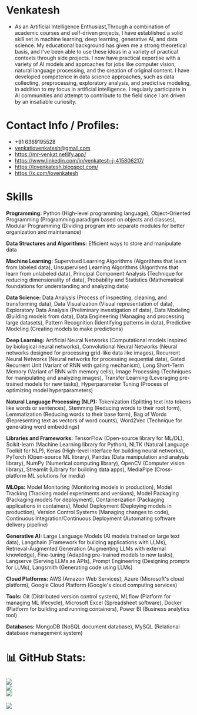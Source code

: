 # Venkatesh 
- As an Artificial Intelligence Enthusiast,Through a combination of academic courses and self-driven projects, I have established a solid skill set in machine learning, deep learning, generative AI, and data science. My educational background has given me a strong theoretical basis, and I've been able to use these ideas in a variety of practical contexts through side projects. I now have practical expertise with a variety of AI models and approaches for jobs like computer vision, natural language processing, and the creation of original content. I have developed competence in data science approaches, such as data collecting, preprocessing, exploratory analysis, and predictive modeling, in addition to my focus in artificial intelligence. I regularly participate in AI communities and attempt to contribute to the field since I am driven by an insatiable curiosity.



# Contact Info / Profiles:
- +91 6369195528
- venkatlovenkatesh@gmail.com
- https://mr-venkat.netlify.app/
- https://www.linkedin.com/in/venkatesh-j-415806217/
- https://lovenkatesh.blogspot.com/
- https://x.com/lovenkatesh

# Skills
**Programming:**
Python (High-level programming language), Object-Oriented Programming (Programming paradigm based on objects and classes), Modular Programming (Dividing program into separate modules for better organization and maintenance)

**Data Structures and Algorithms:** Efficient ways to store and manipulate data

**Machine Learning:**
Supervised Learning Algorithms (Algorithms that learn from labeled data), Unsupervised Learning Algorithms (Algorithms that learn from unlabeled data), Principal Component Analysis (Technique for reducing dimensionality of data), Probability and Statistics (Mathematical foundations for understanding and analyzing data)

**Data Science:**
Data Analysis (Process of inspecting, cleaning, and transforming data), Data Visualization (Visual representation of data), Exploratory Data Analysis (Preliminary investigation of data), Data Modeling (Building models from data), Data Engineering (Managing and processing large datasets), Pattern Recognition (Identifying patterns in data), Predictive Modeling (Creating models to make predictions)

**Deep Learning:**
Artificial Neural Networks (Computational models inspired by biological neural networks), Convolutional Neural Networks (Neural networks designed for processing grid-like data like images), Recurrent Neural Networks (Neural networks for processing sequential data), Gated Recurrent Unit (Variant of RNN with gating mechanism), Long Short-Term Memory (Variant of RNN with memory cells), Image Processing (Techniques for manipulating and analyzing images), Transfer Learning (Leveraging pre-trained models for new tasks), Hyperparameter Tuning (Process of optimizing model hyperparameters)

**Natural Language Processing (NLP):**
Tokenization (Splitting text into tokens like words or sentences), Stemming (Reducing words to their root form), Lemmatization (Reducing words to their base form), Bag of Words (Representing text as vectors of word counts), Word2Vec (Technique for generating word embeddings)

**Libraries and Frameworks:**
TensorFlow (Open-source library for ML/DL), Scikit-learn (Machine Learning library for Python), NLTK (Natural Language Toolkit for NLP), Keras (High-level interface for building neural networks), PyTorch (Open-source ML library), Pandas (Data manipulation and analysis library), NumPy (Numerical computing library), OpenCV (Computer vision library), Streamlit (Library for building data apps), MediaPipe (Cross-platform ML solutions for media)

**MLOps:**
Model Monitoring (Monitoring models in production), Model Tracking (Tracking model experiments and versions), Model Packaging (Packaging models for deployment), Containerization (Packaging applications in containers), Model Deployment (Deploying models in production), Version Control Systems (Managing changes to code), Continuous Integration/Continuous Deployment (Automating software delivery pipeline)

**Generative AI:**
Large Language Models (AI models trained on large text data), Langchain (Framework for building applications with LLMs), Retrieval-Augmented Generation (Augmenting LLMs with external knowledge), Fine-tuning (Adapting pre-trained models to new tasks), Langserve (Serving LLMs as APIs), Prompt Engineering (Designing prompts for LLMs), Langsmith (Generating code using LLMs)

**Cloud Platforms:**
AWS (Amazon Web Services), Azure (Microsoft's cloud platform), Google Cloud Platform (Google's cloud computing services)

**Tools:**
Git (Distributed version control system), MLflow (Platform for managing ML lifecycle), Microsoft Excel (Spreadsheet software), Docker (Platform for building and running containers), Power BI (Business analytics tool)

**Databases:**
MongoDB (NoSQL document database), MySQL (Relational database management system)
# 📊 GitHub Stats:
![](https://github-readme-stats.vercel.app/api?username=venkatlovenkatesh&theme=nord&hide_border=true&include_all_commits=false&count_private=false)<br/>
![](https://github-readme-streak-stats.herokuapp.com/?user=venkatlovenkatesh&theme=nord&hide_border=true)<br/>
![](https://github-readme-stats.vercel.app/api/top-langs/?username=venkatlovenkatesh&theme=nord&hide_border=true&include_all_commits=false&count_private=false&layout=compact)
---
[![](https://visitcount.itsvg.in/api?id=venkatlovenkatesh&icon=0&color=9)](https://visitcount.itsvg.in)

<!-- Proudly created with GPRM ( https://gprm.itsvg.in ) -->
